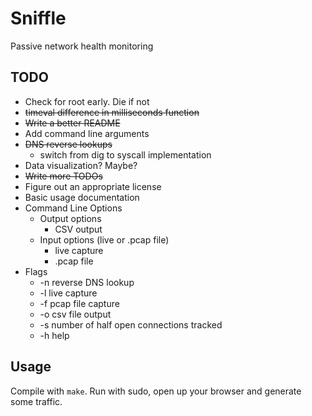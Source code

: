 # Sniffle

Passive network health monitoring

## TODO

* Check for root early. Die if not
* ~~timeval difference in milliseconds function~~
* ~~Write a better README~~
* Add command line arguments
* ~~DNS reverse lookups~~
    * switch from dig to syscall implementation
* Data visualization? Maybe?
* ~~Write more TODOs~~
* Figure out an appropriate license
* Basic usage documentation
* Command Line Options
    * Output options
        * CSV output
    * Input options (live or .pcap file)
        * live capture
        * .pcap file
* Flags
    * -n reverse DNS lookup
    * -l live capture
    * -f pcap file capture
    * -o csv file output
    * -s number of half open connections tracked
    * -h help

## Usage

Compile with `make`. Run with sudo, open up your browser and generate
some traffic.
